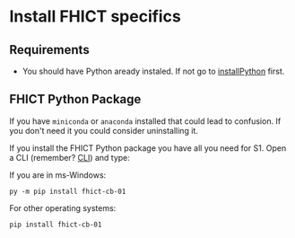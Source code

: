 # Install FHICT specifics

## Requirements
- You should have Python aready instaled. If not go to [installPython](installPython.md) first. 

## FHICT Python Package

If you have `miniconda` or `anaconda` installed that could lead to confusion. If you don't need it you could consider uninstalling it. 

If you install the FHICT Python package you have all you need for S1. Open a CLI (remember? [CLI](docs/cli/index.md)) and type: 

If you are in ms-Windows: 

```
py -m pip install fhict-cb-01
```

For other operating systems: 
```
pip install fhict-cb-01
```

